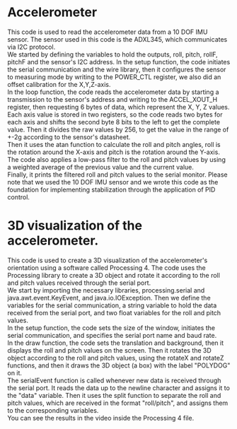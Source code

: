 # Accelerometer  
This code is used to read the accelerometer data from a 10 DOF IMU sensor. The sensor used in this code is the ADXL345, which communicates via I2C protocol.  
We started by defining the variables to hold the outputs, roll, pitch, rollF, pitchF and the sensor's I2C address. In the setup function, the code initiates the serial communication and the wire library, then it configures the sensor to measuring mode by writing to the POWER_CTL register, we also did an offset calibration for the X,Y,Z-axis.  
In the loop function, the code reads the accelerometer data by starting a transmission to the sensor's address and writing to the ACCEL_XOUT_H register, then requesting 6 bytes of data, which represent the X, Y, Z values. Each axis value is stored in two registers, so the code reads two bytes for each axis and shifts the second byte 8 bits to the left to get the complete value. Then it divides the raw values by 256, to get the value in the range of +-2g according to the sensor's datasheet.  
Then it uses the atan function to calculate the roll and pitch angles, roll is the rotation around the X-axis and pitch is the rotation around the Y-axis. The code also applies a low-pass filter to the roll and pitch values by using a weighted average of the previous value and the current value.  
Finally, it prints the filtered roll and pitch values to the serial monitor. 
Please note that we used the 10 DOF IMU sensor and we wrote this code as the foundation for implementing stabilization through the application of PID control.  
# 3D visualization of the accelerometer.    
This code is used to create a 3D visualization of the accelerometer's orientation using a software called Processing 4. The code uses the Processing library to create a 3D object and rotate it according to the roll and pitch values received through the serial port.  
We start by importing the necessary libraries, processing.serial and java.awt.event.KeyEvent, and java.io.IOException. Then we define the variables for the serial communication, a string variable to hold the data received from the serial port, and two float variables for the roll and pitch values.  
In the setup function, the code sets the size of the window, initiates the serial communication, and specifies the serial port name and baud rate.  
In the draw function, the code sets the translation and background, then it displays the roll and pitch values on the screen. Then it rotates the 3D object according to the roll and pitch values, using the rotateX and rotateZ functions, and then it draws the 3D object (a box) with the label "POLYDOG" on it.  
The serialEvent function is called whenever new data is received through the serial port. It reads the data up to the newline character and assigns it to the "data" variable. Then it uses the split function to separate the roll and pitch values, which are received in the format "roll/pitch", and assigns them to the corresponding variables.  
You can see the results in the video inside the Processing 4 file.
